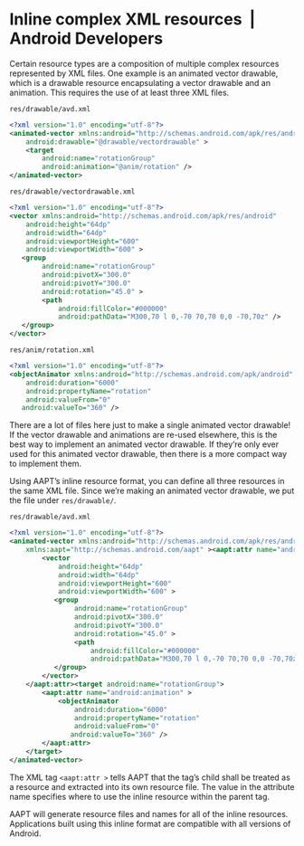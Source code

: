 # Inline complex XML resources  |  Android Developers

Certain resource types are a composition of multiple complex resources represented by XML files. One example is an animated vector drawable, which is a drawable resource encapsulating a vector drawable and an animation. This requires the use of at least three XML files.

`res/drawable/avd.xml`

```xml
<?xml version="1.0" encoding="utf-8"?>
<animated-vector xmlns:android="http://schemas.android.com/apk/res/android"
    android:drawable="@drawable/vectordrawable" >
    <target
        android:name="rotationGroup"
        android:animation="@anim/rotation" />
</animated-vector>
```

`res/drawable/vectordrawable.xml`

```xml
<?xml version="1.0" encoding="utf-8"?>
<vector xmlns:android="http://schemas.android.com/apk/res/android"
    android:height="64dp"
    android:width="64dp"
    android:viewportHeight="600"
    android:viewportWidth="600" >
   <group
        android:name="rotationGroup"
        android:pivotX="300.0"
        android:pivotY="300.0"
        android:rotation="45.0" >
        <path
            android:fillColor="#000000"
            android:pathData="M300,70 l 0,-70 70,70 0,0 -70,70z" />
   </group>
</vector>
```

`res/anim/rotation.xml`

```xml
<?xml version="1.0" encoding="utf-8"?>
<objectAnimator xmlns:android="http://schemas.android.com/apk/android"
    android:duration="6000"
    android:propertyName="rotation"
    android:valueFrom="0"
   android:valueTo="360" />
```

There are a lot of files here just to make a single animated vector drawable! If the vector drawable and animations are re-used elsewhere, this is the best way to implement an animated vector drawable. If they’re only ever used for this animated vector drawable, then there is a more compact way to implement them.

Using AAPT’s inline resource format, you can define all three resources in the same XML file. Since we’re making an animated vector drawable, we put the file under `res/drawable/`.

`res/drawable/avd.xml`

```xml
<?xml version="1.0" encoding="utf-8"?>
<animated-vector xmlns:android="http://schemas.android.com/apk/res/android"
    xmlns:aapt="http://schemas.android.com/aapt" ><aapt:attr name="android:drawable" >
        <vector
            android:height="64dp"
            android:width="64dp"
            android:viewportHeight="600"
            android:viewportWidth="600" >
           <group
                android:name="rotationGroup"
                android:pivotX="300.0"
                android:pivotY="300.0"
                android:rotation="45.0" >
                <path
                    android:fillColor="#000000"
                    android:pathData="M300,70 l 0,-70 70,70 0,0 -70,70z" />
           </group>
        </vector>
    </aapt:attr><target android:name="rotationGroup">
        <aapt:attr name="android:animation" >
            <objectAnimator
                android:duration="6000"
                android:propertyName="rotation"
                android:valueFrom="0"
               android:valueTo="360" />
        </aapt:attr>
    </target>
</animated-vector>
```

The XML tag `<aapt:attr >` tells AAPT that the tag’s child shall be treated as a resource and extracted into its own resource file. The value in the attribute name specifies where to use the inline resource within the parent tag.

AAPT will generate resource files and names for all of the inline resources. Applications built using this inline format are compatible with all versions of Android.